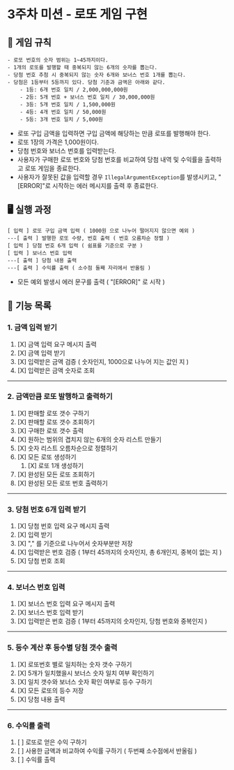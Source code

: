 # 3주차 미션 - 로또 게임 구현

## 🚀 게임 규칙
```
- 로또 번호의 숫자 범위는 1~45까지이다.
- 1개의 로또를 발행할 때 중복되지 않는 6개의 숫자를 뽑는다.
- 당첨 번호 추첨 시 중복되지 않는 숫자 6개와 보너스 번호 1개를 뽑는다.
- 당첨은 1등부터 5등까지 있다. 당첨 기준과 금액은 아래와 같다.
    - 1등: 6개 번호 일치 / 2,000,000,000원
    - 2등: 5개 번호 + 보너스 번호 일치 / 30,000,000원
    - 3등: 5개 번호 일치 / 1,500,000원
    - 4등: 4개 번호 일치 / 50,000원
    - 5등: 3개 번호 일치 / 5,000원
```

- 로또 구입 금액을 입력하면 구입 금액에 해당하는 만큼 로또를 발행해야 한다.
- 로또 1장의 가격은 1,000원이다.
- 당첨 번호와 보너스 번호를 입력받는다.
- 사용자가 구매한 로또 번호와 당첨 번호를 비교하여 당첨 내역 및 수익률을 출력하고 로또 게임을 종료한다.
- 사용자가 잘못된 값을 입력할 경우 `IllegalArgumentException`를 발생시키고, "[ERROR]"로 시작하는 에러 메시지를 출력 후 종료한다.

## 🖥️ 실행 과정
```
[ 입력 ] 로또 구입 금액 입력 ( 1000원 으로 나누어 떨어지지 않으면 예외 )
---[ 출력 ] 발행한 로또 수량, 번호 출력 ( 번호 오름차순 정렬 )
[ 입력 ] 당첨 번호 6개 입력 ( 쉼표를 기준으로 구분 )
[ 입력 ] 보너스 번호 입력
---[ 출력 ] 당첨 내용 출력
---[ 출력 ] 수익률 출력 ( 소수점 둘째 자리에서 반올림 )
```
- 모든 예외 발생시  에러 문구를 출력 ( "[ERROR]" 로 시작 )


## 📖 기능 목록

### 1. 금액 입력 받기
1. [X] 금액 입력 요구 메시지 출력
2. [X] 금액 입력 받기
3. [X] 입력받은 금액 검증 ( 숫자인지, 1000으로 나누어 지는 값인 지 )
4. [X] 입력받은 금액 숫자로 조회
---
### 2. 금액만큼 로또 발행하고 출력하기 
1. [X] 판매할 로또 갯수 구하기
2. [X] 판매할 로또 갯수 조회하기
3. [X] 구매한 로또 갯수 출력
4. [X] 원하는 범위의 겹치지 않는 6개의 숫자 리스트 만들기
5. [X] 숫자 리스트 오름차순으로 정렬하기
6. [X] 모든 로또 생성하기
   1. [X] 로또 1개 생성하기
7. [X] 완성된 모든 로또 조회하기
8. [X] 완성된 모든 로또 번호 출력하기
---
### 3. 당첨 번호 6개 입력 받기
1. [X] 당첨 번호 입력 요구 메시지 출력
2. [X] 입력 받기
3. [X] "," 를 기준으로 나누어서 숫자부분만 저장
4. [X] 입력받은 번호 검증 ( 1부터 45까지의 숫자인지, 총 6개인지, 중복이 없는 지 )
5. [X] 당첨 번호 조회
---
### 4. 보너스 번호 입력
1. [X] 보너스 번호 입력 요구 메시지 출력
2. [X] 보너스 번호 입력 받기
3. [X] 입력받은 번호 검증 ( 1부터 45까지의 숫자인지, 당첨 번호와 중복인지 )
---
### 5. 등수 계산 후 등수별 당첨 갯수 출력
1. [X] 로또번호 별로 일치하는 숫자 갯수 구하기
2. [X] 5개가 일치했을시 보너스 숫자 일치 여부 확인하기
3. [X] 일치 갯수와 보너스 숫자 확인 여부로 등수 구하기
4. [X] 모든 로또의 등수 저장
5. [X] 당첨 내용 출력
---
### 6. 수익률 출력
1. [ ] 로또로 얻은 수익 구하기
2. [ ] 사용한 금액과 비교하여 수익률 구하기 ( 두번째 소수점에서 반올림 )
3. [ ] 수익률 출력
   
